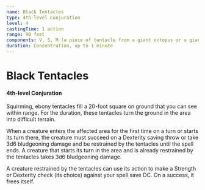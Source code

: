 ```yaml
---
name: Black Tentacles
type: 4th-level Conjuration
level: 4
castingTime: 1 action
range: 90 feet
components: V, S, M (a piece of tentacle from a giant octopus or a giant squid)
duration: Concentration, up to 1 minute
---
```


# Black Tentacles

#### 4th-level Conjuration

Squirming, ebony tentacles fill a 20-foot square on ground that you can see within range. For the duration, these tentacles turn the ground in the area into difficult terrain.

When a creature enters the affected area for the first time on a turn or starts its turn there, the creature must succeed on a Dexterity saving throw or take 3d6 bludgeoning damage and be restrained by the tentacles until the spell ends. A creature that starts its turn in the area and is already restrained by the tentacles takes 3d6 bludgeoning damage.

A creature restrained by the tentacles can use its action to make a Strength or Dexterity check (its choice) against your spell save DC. On a success, it frees itself.
